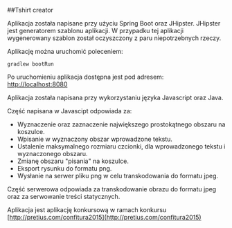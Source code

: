 ##Tshirt creator

Aplikacja została napisane przy użyciu Spring Boot oraz JHipster.
JHipster jest generatorem szablonu aplikacji.
W przypadku tej aplikacji wygenerowany szablon został oczyszczony z paru niepotrzebnych rzeczy.

Aplikację można uruchomić poleceniem:
```
gradlew bootRun
```
Po uruchomieniu aplikacja dostępna jest pod adresem: [http://localhost:8080](http://localhost:8080)

Aplikacja została napisana przy wykorzystaniu języka Javascript oraz Java.

Część napisana w Javascipt odpowiada za:
* Wyznaczenie oraz zaznaczenie największego prostokątnego obszaru na koszulce.
* Wpisanie w wyznaczony obszar wprowadzone tekstu.
* Ustalenie maksymalnego rozmiaru czcionki, dla wprowadzonego tekstu i wyznaczonego obszaru.
* Zmianę obszaru "pisania" na koszulce.
* Eksport rysunku do formatu png.
* Wysłanie na serwer pliku png w celu transkodowania do formatu jpeg.

Część serwerowa odpowiada za transkodowanie obrazu do formatu jpeg oraz za serwowanie treści statycznych.


Aplikacja jest aplikację konkursową w ramach konkursu [http://pretius.com/confitura2015](http://pretius.com/confitura2015)